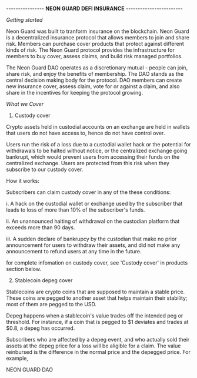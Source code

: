---------------- **NEON GUARD DEFI INSURANCE**  ------------------------

*Getting started*

Neon Guard was built to tranform insurance on the blockchain. Neon Guard is a decentralized insurance protocol that allows members to join and share risk. Members can purchase cover products that protect against different kinds of risk. The Neon Guard protocol provides the infrastructure for members to buy cover, assess claims, and build risk managed portfolios.

The Neon Guard DAO operates as a discretionary mutual - people can join, share risk, and enjoy the benefits of membership. The DAO stands as the central decision making body for the protocol. DAO members can create new insurance cover, assess claim, vote for or against a claim, and also share in the incentives for keeping the protocol growing.

*What we Cover*

1. Custody cover

Crypto assets held in custodial accounts on an exchange are held in wallets that users do not have access to, hence do not have control over.

Users run the risk of a loss due to a custodial wallet hack or the potential for withdrawals to be halted without notice, or the centralized exchange going bankrupt, which would prevent users from accessing their funds on the centralized exchange. Users are protected from this risk when they subscribe to our custody cover.

How it works:

Subscribers can claim custody cover in any of the these conditions:

i. A hack on the custodial wallet or exchange used by the subscriber that leads to loss of more than 10% of the subscriber's funds.

ii. An unannounced halting of withdrawal on the custodian platform that exceeds more than 90 days. 

iii. A sudden declare of bankrupcy by the custodian that make no prior announcement for users to withdraw their assets, and did not make any announcement to refund users at any time in the future.

for complete infomation on custody cover, see 'Custody cover' in products section below.


2. Stablecoin depeg cover

Stablecoins are crypto coins that are supposed to maintain a stable price. These coins are pegged to another asset that helps maintain their stability; most of them are pegged to the USD.

Depeg happens when a stablecoin's value trades off the intended peg or threshold. For instance, if a coin that is pegged to $1 deviates and trades at $0.8, a depeg has occurred.

Subscribers who are affected by a depeg event, and who actually sold their assets at the depeg price for a loss will be aligible for a claim. The value reinbursed is the difference in the normal price and the depegged price. For example, 


NEON GUARD DAO


